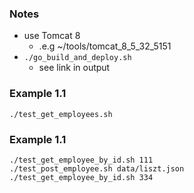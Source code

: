 
### Notes

* use Tomcat 8
    * .e.g ~/tools/tomcat_8_5_32_5151
* `./go_build_and_deploy.sh`
    * see link in output

### Example 1.1

```
./test_get_employees.sh
```

### Example 1.1

```
./test_get_employee_by_id.sh 111
./test_post_employee.sh data/liszt.json
./test_get_employee_by_id.sh 334
```
